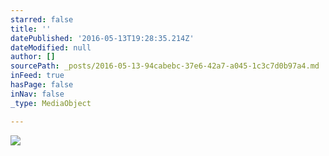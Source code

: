 ```yaml
---
starred: false
title: ''
datePublished: '2016-05-13T19:28:35.214Z'
dateModified: null
author: []
sourcePath: _posts/2016-05-13-94cabebc-37e6-42a7-a045-1c3c7d0b97a4.md
inFeed: true
hasPage: false
inNav: false
_type: MediaObject

---
```

![](https://the-grid-user-content.s3-us-west-2.amazonaws.com/ca76f4d5-3d8d-44c9-b758-2c3a03451e4c.jpg)
